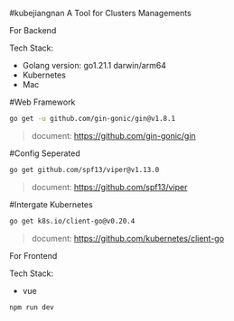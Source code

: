 #kubejiangnan
A Tool for Clusters Managements

For Backend

Tech Stack: 
-   Golang      version: go1.21.1 darwin/arm64
-   Kubernetes
-   Mac

#Web Framework
``` bash
go get -u github.com/gin-gonic/gin@v1.8.1 
```
> document: https://github.com/gin-gonic/gin


#Config Seperated
```bash
go get github.com/spf13/viper@v1.13.0
```
>document: https://github.com/spf13/viper

#Intergate Kubernetes
```bash
go get k8s.io/client-go@v0.20.4
```
>document: https://github.com/kubernetes/client-go

For Frontend

Tech Stack:
-   vue

```bash
npm run dev
```
